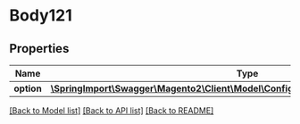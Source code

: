 # Body121

## Properties
Name | Type | Description | Notes
------------ | ------------- | ------------- | -------------
**option** | [**\SpringImport\Swagger\Magento2\Client\Model\ConfigurableProductDataOptionInterface**](ConfigurableProductDataOptionInterface.md) |  | 

[[Back to Model list]](../README.md#documentation-for-models) [[Back to API list]](../README.md#documentation-for-api-endpoints) [[Back to README]](../README.md)


